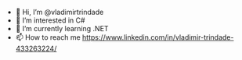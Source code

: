 - 👋 Hi, I’m @vladimirtrindade
- 👀 I’m interested in C#
- 🌱 I’m currently learning .NET
- 📫 How to reach me https://www.linkedin.com/in/vladimir-trindade-433263224/
